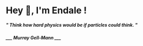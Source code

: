 <h1 title="head"> Hey 👋, I'm Endale !</h1>

**<h5><i>" Think how hard physics would be if particles could think. "</i></h5>**

*<b>___ Murray Gell-Mann ___</b>*
